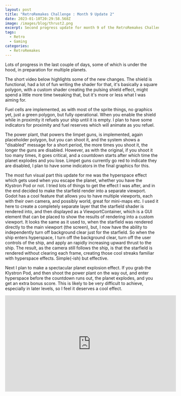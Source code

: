 ```yaml
---
layout: post
title: "RetroRemakes Challenge : Month 9 Update 2"
date: 2023-01-10T20:29:58.568Z
image: /images/blog/thrust2.png
excerpt: Second progress update for month 9 of the RetroRemakes Challenge, Thrust.
tags:
  - Retro
  - Gaming
categories:
  - RetroRemakes
---
```

Lots of progress in the last couple of days, some of which is under the hood, in preparation for multiple planets.

The short video below highlights some of the new changes. The shield is functional, had a lot of fun writing the shader for that, it's basically a square polygon, with a custom shader creating the pulsing shield effect, might spend a little more time tweaking that, but it's more or less what I was aiming for.

Fuel cells are implemented, as with most of the sprite things, no graphics yet, just a green polygon, but fully operational. When you enable the shield while in proximity it refuels your ship until it is empty. I plan to have some indicators for proximity and fuel reserves which will animate as you refuel.

The power plant, that powers the limpet guns, is implemented, again placeholder polygon, but you can shoot it, and the system shows a "disabled" message for a short period, the more times you shoot it, the longer the guns are disabled. However, as with the original, if you shoot it too many times, it goes critical, and a countdown starts after which time the planet explodes and you lose. Limpet guns currently go red to indicate they are disabled, I plan to have some indicators in the final graphics for this.

The most fun visual part this update for me was the hyperspace effect which gets used when you escape the planet, whether you have the Klystron Pod or not. I tried lots of things to get the effect I was after, and in the end decided to make the starfield render into a separate viewport. Godot has a cool feature that allows you to have multiple viewports, each with their own camera, and possibly world, great for mini-maps etc. I used it here to create a completely separate layer that the starfield shader is rendered into, and then displayed as a ViewportContainer, which is a GUI element that can be placed to show the results of rendering into a custom viewport. It looks the same as it used to, when the starfield was rendered directly to the main viewport (the screen), but, I now have the ability to independently turn off background clear just for the starfield. So when the ship enters hyperspace, I turn off the background clear, turn off the user controls of the ship, and apply an rapidly increasing upward thrust to the ship. The result, as the camera still follows the ship, is that the starfield is rendered without clearing each frame, creating those cool streaks familiar with hyperspace effects. Simple(-ish) but effective.

Next I plan to make a spectacular planet explosion effect. If you grab the Klystron Pod, and then shoot the power plant on the way out, and enter hyperspace before the countdown runs out, the planet explodes, and you get an extra bonus score. This is likely to be very difficult to achieve, especially in later levels, so I feel it deserves a cool effect.

<iframe width="560" height="315" src="https://www.youtube.com/embed/UvS44T0dmeU" title="YouTube video player" frameborder="0" allow="accelerometer; autoplay; clipboard-write; encrypted-media; gyroscope; picture-in-picture; web-share" allowfullscreen></iframe>